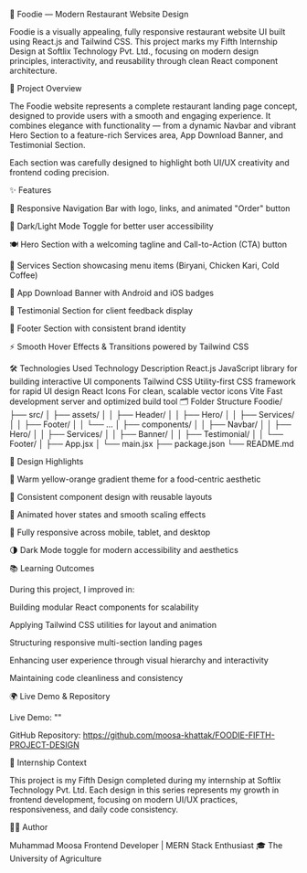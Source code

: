 🍴 Foodie — Modern Restaurant Website Design

Foodie is a visually appealing, fully responsive restaurant website UI built using React.js and Tailwind CSS.
This project marks my Fifth Internship Design at Softlix Technology Pvt. Ltd., focusing on modern design principles, interactivity, and reusability through clean React component architecture.

🧠 Project Overview

The Foodie website represents a complete restaurant landing page concept, designed to provide users with a smooth and engaging experience.
It combines elegance with functionality — from a dynamic Navbar and vibrant Hero Section to a feature-rich Services area, App Download Banner, and Testimonial Section.

Each section was carefully designed to highlight both UI/UX creativity and frontend coding precision.

✨ Features

🧭 Responsive Navigation Bar with logo, links, and animated "Order" button

🌙 Dark/Light Mode Toggle for better user accessibility

🍽️ Hero Section with a welcoming tagline and Call-to-Action (CTA) button

🧆 Services Section showcasing menu items (Biryani, Chicken Kari, Cold Coffee)

📱 App Download Banner with Android and iOS badges

💬 Testimonial Section for client feedback display

🦶 Footer Section with consistent brand identity

⚡ Smooth Hover Effects & Transitions powered by Tailwind CSS

🛠️ Technologies Used
Technology	Description
React.js	JavaScript library for building interactive UI components
Tailwind CSS	Utility-first CSS framework for rapid UI design
React Icons	For clean, scalable vector icons
Vite	Fast development server and optimized build tool
🗂️ Folder Structure
Foodie/
├── src/
│   ├── assets/
│   │   ├── Header/
│   │   ├── Hero/
│   │   ├── Services/
│   │   ├── Footer/
│   │   └── ...
│   ├── components/
│   │   ├── Navbar/
│   │   ├── Hero/
│   │   ├── Services/
│   │   ├── Banner/
│   │   ├── Testimonial/
│   │   └── Footer/
│   ├── App.jsx
│   └── main.jsx
├── package.json
└── README.md

🎨 Design Highlights

🍊 Warm yellow-orange gradient theme for a food-centric aesthetic

🧩 Consistent component design with reusable layouts

💫 Animated hover states and smooth scaling effects

📱 Fully responsive across mobile, tablet, and desktop

🌗 Dark Mode toggle for modern accessibility and aesthetics

📚 Learning Outcomes

During this project, I improved in:

Building modular React components for scalability

Applying Tailwind CSS utilities for layout and animation

Structuring responsive multi-section landing pages

Enhancing user experience through visual hierarchy and interactivity

Maintaining code cleanliness and consistency

🌍 Live Demo & Repository

Live Demo: ""

GitHub Repository: https://github.com/moosa-khattak/FOODIE-FIFTH-PROJECT-DESIGN  

💼 Internship Context

This project is my Fifth Design completed during my internship at Softlix Technology Pvt. Ltd.
Each design in this series represents my growth in frontend development, focusing on modern UI/UX practices, responsiveness, and daily code consistency.

🧑‍💻 Author

Muhammad Moosa
Frontend Developer | MERN Stack Enthusiast
🎓 The University of Agriculture